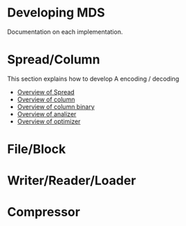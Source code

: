 # Developing MDS

Documentation on each implementation.

# Spread/Column

This section explains how to develop A encoding / decoding

* [Overview of Spread]()
* [Overview of column]()
* [Overview of column binary](binary/column_binary.md)
* [Overview of analizer]()
* [Overview of optimizer]()

# File/Block


# Writer/Reader/Loader

# Compressor

